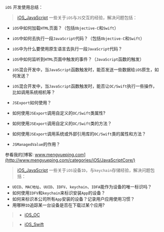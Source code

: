 `iOS` 开发使用总结：

> [iOS_JavaScript](./iOS_JavaScript)
一些关于`iOS`与`JS`交互的经验，解决问题包括：
* `iOS`中如何加载`HTML`页面？（包括`Objective-C`和`Swift`）
* `iOS`中如何去执行一段`JavaScript`代码？（包括`Objective-C`和`Swift`）
* `iOS`中为什么要使用原生语言去执行一段`JavaScript`代码？
* `iOS`中如何监听到`HTML`页面中触发的事件？（`JavaScript`函数的触发）
* `iOS`混合开发中，当`JavaScript`函数触发时，能否发送一些数据给`iOS`原生，如何发送？
* `iOS`混合开发中，当`JavaScript`函数触发时，能否让`OC/Swift`执行一些操作，比如调用系统相机等？

* `JSExport`如何使用？
* 如何使用`JSExport`调用自定义的`OC/Swift`类属性?
* 如何使用`JSExport`调用自定义的`OC/Swift`类的方法？
* 如何使用`JSExport`调用系统或外部引用库的`OC/Swift`类的属性和方法？
* `JSManagedValue`的作用？

参看我的[博客: www.mengyueping.com](http://www.mengyueping.com/categories/iOS/JavaScriptCore/)

> [iOS_JavaScript](./iOS_iOS-keyChain-IDFV)
一些关于`iOS`设备`ID`，与`keychain`存储经验，解决问题包括：
* `UDID`、`MAC地址`、`UUID`、`IDFV`、`keychain`、`IDFA`能作为设备的唯一标识吗？
* 如何使用`IDFV`和`keychain`来标识安装`App`的设备？
* 如何来标识本公司所有`App`安装的设备？记录用户应用使用习惯？
* 用哪种`ID`追踪某一台设备是否在下载过某个应用?

>- [iOS_OC](./iOS_OC)

>- [iOS_Swift](./iOS_Swift)
